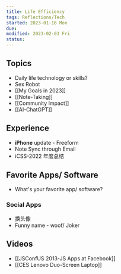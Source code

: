 ```yaml
---
title: Life Efficiency
tags: Reflections/Tech   
started: 2023-01-16 Mon
due: 
modified: 2023-02-03 Fri
status: 
---
```

## Topics
- Daily life technology or skills?
- Sex Robot
- [[My Goals in 2023]]
- [[Note-Taking]]
- [[Community Impact]]
- [[AI-ChatGPT]]
## Experience
- **iPhone** update - Freeform
- Note Sync through Email
- iCSS-2022 年度总结
## Favorite Apps/ Software
- What's your favorite app/ software?
### Social Apps
- 换头像
- Funny name - woof/ Joker
## Videos
- [[JSConfUS 2013-JS Apps at Facebook]]
- [[CES Lenovo Duo-Screen Laptop]]